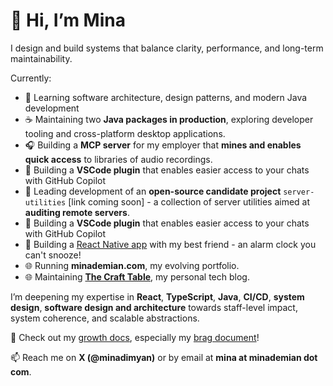 # 👋 Hi, I’m Mina

<!--
**minademian/minademian** is a ✨ _special_ ✨ repository because its `README.md` (this file) appears on your GitHub profile.

Here are some ideas to get you started:

- 🔭 I’m currently working on ...
- 🌱 I’m currently learning ...
- 👯 I’m looking to collaborate on ...
- 🤔 I’m looking for help with ...
- 💬 Ask me about ...
- 📫 How to reach me: ...
- ⚡ Fun fact: ...
-->

I design and build systems that balance clarity, performance, and long-term maintainability.

Currently:

- 🌱 Learning software architecture, design patterns, and modern Java development
- ☕  Maintaining two **Java packages in production**, exploring developer tooling and cross-platform desktop applications.
- 🎧 Building a **MCP server** for my employer that **mines and enables quick access** to libraries of audio recordings.
- 🔧 Building a **VSCode plugin** that enables easier access to your chats with GitHub Copilot
- 🔧 Leading development of an **open-source candidate project** `server-utilities` [link coming soon] - a collection of server utilities aimed at **auditing remote servers**.
- 🔧 Building a **VSCode plugin** that enables easier access to your chats with GitHub Copilot
- 🔧 Building a [React Native app](https://github.com/Ursine-Inc/rn-no-choice-alarm) with my best friend - an alarm clock you can't snooze!
- 🌐 Running **minademian.com**, my evolving portfolio.
- 🌐 Maintaining [**The Craft Table**](https://blog.minademian.com), my personal tech blog.

I’m deepening my expertise in **React**, **TypeScript**, **Java**, **CI/CD**, **system design**, **software design and architecture** towards staff-level impact, system coherence, and scalable abstractions.

💬 Check out my [growth docs](https://github.com/minademian/growth-docs), especially my [brag document](https://github.com/minademian/growth-docs/brag-document.md])!

📫 Reach me on **X (@minadimyan)** or by email at **mina at minademian dot com**.

